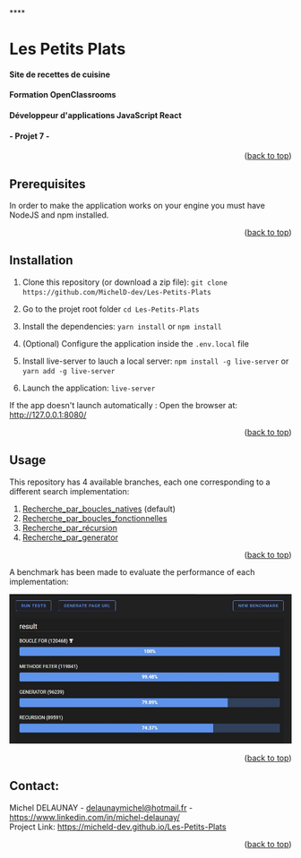 ****<a name="readme-top"></a>

# Les Petits Plats

#### Site de recettes de cuisine

#### Formation OpenClassrooms

#### Développeur d'applications JavaScript React

#### - Projet 7 -

<p align="right">(<a href="#readme-top">back to top</a>)</p>

## Prerequisites

In order to make the application works on your engine you must have NodeJS and
npm installed.

<p align="right">(<a href="#readme-top">back to top</a>)</p>

## Installation

1. Clone this repository (or download a zip file):
   `git clone https://github.com/MichelD-dev/Les-Petits-Plats`

2. Go to the projet root folder `cd Les-Petits-Plats`

3. Install the dependencies: `yarn install` or `npm install`

4. (Optional) Configure the application inside the `.env.local` file

5. Install live-server to lauch a local server: `npm install -g live-server` or `yarn add -g live-server`

6. Launch the application: `live-server`

If the app doesn't launch automatically :
Open the browser at: http://127.0.0.1:8080/
<p align="right">(<a href="#readme-top">back to top</a>)</p>

## Usage

This repository has 4 available branches, each one corresponding to a different
search implementation:

1. [Recherche_par_boucles_natives](https://github.com/MichelD-dev/Les-Petits-Plats/tree/Recherche_par_boucles_natives)
   (default)
2. [Recherche_par_boucles_fonctionnelles](https://github.com/MichelD-dev/Les-Petits-Plats/tree/Recherche_par_boucles_fonctionnelles)
3. [Recherche_par_récursion](https://github.com/MichelD-dev/Les-Petits-Plats/tree/Recherche_par_r%C3%A9cursion)
4. [Recherche_par_generator](https://github.com/MichelD-dev/Les-Petits-Plats/tree/Recherche_par_generator)

<p align="right">(<a href="#readme-top">back to top</a>)</p>

A benchmark has been made to evaluate the performance of each implementation:

<img src="benchmark.jpg" alt="Benchmark" width="600">

<p align="right">(<a href="#readme-top">back to top</a>)</p>

## Contact:

Michel DELAUNAY - delaunaymichel@hotmail.fr -
https://www.linkedin.com/in/michel-delaunay/  
Project Link: https://micheld-dev.github.io/Les-Petits-Plats

<p align="right">(<a href="#readme-top">back to top</a>)</p>
